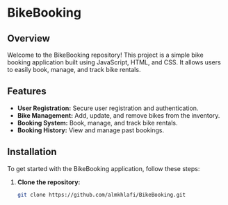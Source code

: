 # BikeBooking

## Overview
Welcome to the BikeBooking repository! This project is a simple bike booking application built using JavaScript, HTML, and CSS. It allows users to easily book, manage, and track bike rentals.

## Features
- **User Registration:** Secure user registration and authentication.
- **Bike Management:** Add, update, and remove bikes from the inventory.
- **Booking System:** Book, manage, and track bike rentals.
- **Booking History:** View and manage past bookings.

## Installation
To get started with the BikeBooking application, follow these steps:

1. **Clone the repository:**
   ```bash
   git clone https://github.com/almkhlafi/BikeBooking.git
